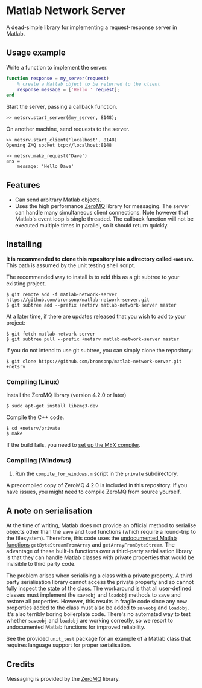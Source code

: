 # Matlab Network Server

A dead-simple library for implementing a request-response server in Matlab.

## Usage example

Write a function to implement the server.

```matlab
function response = my_server(request)
    % create a Matlab object to be returned to the client
    response.message = ['Hello ' request];
end
```

Start the server, passing a callback function.

```
>> netsrv.start_server(@my_server, 8148);
```

On another machine, send requests to the server.

```
>> netsrv.start_client('localhost', 8148)
Opening ZMQ socket tcp://localhost:8148
```

```
>> netsrv.make_request('Dave')
ans =
    message: 'Hello Dave'
```

## Features

* Can send arbitrary Matlab objects.
* Uses the high performance [ZeroMQ](http://zeromq.org/) library for messaging. The server can handle many simultaneous client connections. Note however that Matlab's event loop is single threaded. The callback function will not be executed multiple times in parallel, so it should return quickly.

## Installing

**It is recommended to clone this repository into a directory called `+netsrv`.** This path is assumed by the unit testing shell script.

The recommended way to install is to add this as a git subtree to your existing project.

    $ git remote add -f matlab-network-server https://github.com/bronsonp/matlab-network-server.git
    $ git subtree add --prefix +netsrv matlab-network-server master

At a later time, if there are updates released that you wish to add to your project:

    $ git fetch matlab-network-server
    $ git subtree pull --prefix +netsrv matlab-network-server master

If you do not intend to use git subtree, you can simply clone the repository:

    $ git clone https://github.com/bronsonp/matlab-network-server.git +netsrv

### Compiling (Linux)

Install the ZeroMQ library (version 4.2.0 or later)

    $ sudo apt-get install libzmq3-dev

Compile the C++ code.

    $ cd +netsrv/private
    $ make

If the build fails, you need to [set up the MEX compiler](http://www.mathworks.com.au/help/matlab/matlab_external/building-mex-files.html).

### Compiling (Windows)

1. Run the `compile_for_windows.m` script in the `private` subdirectory.

A precompiled copy of ZeroMQ 4.2.0 is included in this repository. If you have issues, you might need to compile ZeroMQ from source yourself.

## A note on serialisation

At the time of writing, Matlab does not provide an official method to serialise
objects other than the `save` and `load`  functions (which require a round-trip
to the filesystem). Therefore, this code uses the [undocumented Matlab
functions](http://undocumentedmatlab.com/blog/serializing-deserializing-matlab-data)
`getByteStreamFromArray` and `getArrayFromByteStream`. The advantage of these
built-in functions over a third-party serialisation library is that they can
handle Matlab classes with private properties that would be invisible to third
party code.

The problem arises when serialising a class with a private property. A third
party serialisation library cannot access the private property and so cannot
fully inspect the state of the class. The workaround is that all user-defined
classes must implement the `saveobj` and `loadobj` methods to save and restore
all properties. However, this results in fragile code since any new properties
added to the class must also be added to `saveobj` and `loadobj`. It's also
terribly boring boilerplate code. There's no automated way to test whether
`saveobj` and `loadobj` are working correctly, so we resort to undocumented
Matlab functions for improved reliability.

See the provided `unit_test` package for an example of a Matlab class that
requires language support for proper serialisation.

## Credits

Messaging is provided by the [ZeroMQ](http://zeromq.org) library.
